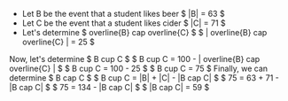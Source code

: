<ul>
<li> Let B be the event that a student likes beer 
$ |B| = 63 $
	<li> Let C be the event that a student likes cider 
	      $ |C| = 71 $
	<li> Let's determine $ overline{B} cap overline{C} $ 
	      $ | overline{B} cap overline{C} | = 25 $
</ul>
Now, let's determine $ B cup C $ 
$ B cup C = 100 - | overline{B} cap overline{C} | $ 
$ B cup C = 100 - 25 $ 
$ B cup C = 75 $ 
Finally, we can determine $ B cap C $ 
$ B cup C = |B| + |C| - |B cap C| $ 
$ 75 = 63 + 71 - |B cap C| $ 
$ 75 = 134 - |B cap C| $ 
$ |B cap C| = 59 $
